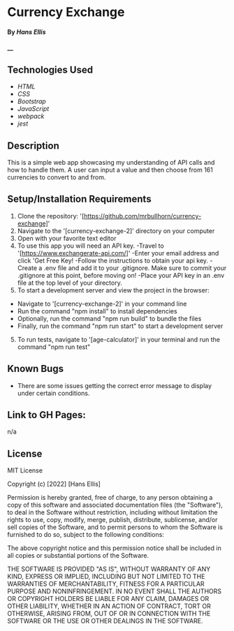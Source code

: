 # Currency Exchange

#### By _**Hans Ellis**_

#### __

## Technologies Used

* _HTML_
* _CSS_
* _Bootstrap_
* _JavaScript_
* _webpack_
* _jest_


## Description

This is a simple web app showcasing my understanding of API calls and how to handle them. A user can input a value and then choose from 161 currencies to convert to and from.

## Setup/Installation Requirements

1. Clone the repository: '[https://github.com/mrbullhorn/currency-exchange]'
2. Navigate to the '[currency-exchange-2]' directory on your computer
3. Open with your favorite text editor
4. To use this app you will need an API key.
-Travel to '[https://www.exchangerate-api.com/]'
-Enter your email address and click 'Get Free Key!
-Follow the instructions to obtain your api key.
-Create a .env file and add it to your .gitignore. Make sure to commit your .gitignore at this point, before moving on!
-Place your API key in an .env file at the top level of your directory.
4. To start a development server and view the project in the browser:
- Navigate to '[currency-exchange-2]' in your command line
- Run the command "npm install" to install dependencies
- Optionally, run the command "npm run build" to bundle the files
- Finally, run the command "npm run start" to start a development server
5. To run tests, navigate to '[age-calculator]' in your terminal and run the command "npm run test"

## Known Bugs

* There are some issues getting the correct error message to display under certain conditions.

## Link to GH Pages:

n/a


## License

MIT License

Copyright (c) [2022] [Hans Ellis]

Permission is hereby granted, free of charge, to any person obtaining a copy
of this software and associated documentation files (the "Software"), to deal
in the Software without restriction, including without limitation the rights
to use, copy, modify, merge, publish, distribute, sublicense, and/or sell
copies of the Software, and to permit persons to whom the Software is
furnished to do so, subject to the following conditions:

The above copyright notice and this permission notice shall be included in all
copies or substantial portions of the Software.

THE SOFTWARE IS PROVIDED "AS IS", WITHOUT WARRANTY OF ANY KIND, EXPRESS OR
IMPLIED, INCLUDING BUT NOT LIMITED TO THE WARRANTIES OF MERCHANTABILITY,
FITNESS FOR A PARTICULAR PURPOSE AND NONINFRINGEMENT. IN NO EVENT SHALL THE
AUTHORS OR COPYRIGHT HOLDERS BE LIABLE FOR ANY CLAIM, DAMAGES OR OTHER
LIABILITY, WHETHER IN AN ACTION OF CONTRACT, TORT OR OTHERWISE, ARISING FROM,
OUT OF OR IN CONNECTION WITH THE SOFTWARE OR THE USE OR OTHER DEALINGS IN THE
SOFTWARE.



